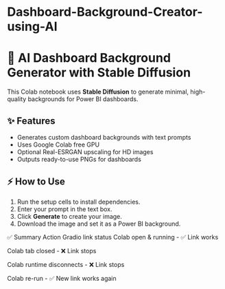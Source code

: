# Dashboard-Background-Creator-using-AI
# 🎨 AI Dashboard Background Generator with Stable Diffusion

This Colab notebook uses **Stable Diffusion** to generate minimal, high-quality backgrounds for Power BI dashboards.

## ✨ Features
- Generates custom dashboard backgrounds with text prompts
- Uses Google Colab free GPU
- Optional Real-ESRGAN upscaling for HD images
- Outputs ready-to-use PNGs for dashboards

## ⚡️ How to Use
1. Run the setup cells to install dependencies.
2. Enter your prompt in the text box.
3. Click **Generate** to create your image.
4. Download the image and set it as a Power BI background.

✅ Summary
Action	Gradio link status
Colab open & running -	✅ Link works

Colab tab closed	- ❌ Link stops

Colab runtime disconnects -	❌ Link stops

Colab re-run	- ✅ New link works again


